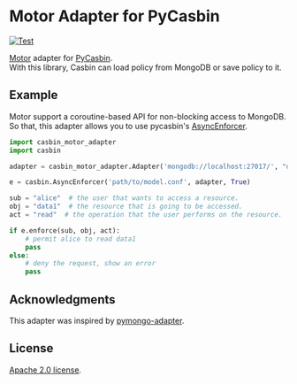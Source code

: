 # Motor Adapter for PyCasbin

[![Test](https://github.com/wf-yamaday/motor-adapter/actions/workflows/ci.yml/badge.svg?branch=main)](https://github.com/wf-yamaday/motor-adapter/actions/workflows/ci.yml)

[Motor](https://motor.readthedocs.io/en/stable/) adapter for [PyCasbin](https://github.com/casbin/pycasbin).  
With this library, Casbin can load policy from MongoDB or save policy to it.

## Example

Motor support a coroutine-based API for non-blocking access to MongoDB.  
So that, this adapter allows you to use pycasbin's [AsyncEnforcer](https://github.com/casbin/pycasbin/blob/master/casbin/async_enforcer.py).

```py
import casbin_motor_adapter
import casbin

adapter = casbin_motor_adapter.Adapter('mongodb://localhost:27017/', "dbname")

e = casbin.AsyncEnforcer('path/to/model.conf', adapter, True)

sub = "alice"  # the user that wants to access a resource.
obj = "data1"  # the resource that is going to be accessed.
act = "read"  # the operation that the user performs on the resource.

if e.enforce(sub, obj, act):
    # permit alice to read data1
    pass
else:
    # deny the request, show an error
    pass
```

## Acknowledgments

This adapter was inspired by [pymongo-adapter](https://github.com/pycasbin/pymongo-adapter).

## License

[Apache 2.0 license](./LICENSE.txt).